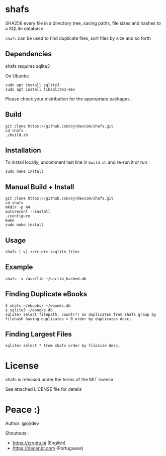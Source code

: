 # shafs

SHA256 every file in a directory tree, saving paths, file sizes and hashes to a SQLite database

`shafs` can be used to find duplicate files, sort files by size and so forth

## Dependencies

shafs requires sqlite3

On Ubuntu:

    sudo apt install sqlite3
    sudo apt install libsqlite3-dev

Please check your distribution for the appropriate packages.

## Build

    git clone https://github.com/ojrdevcom/shafs.git
    cd shafs
    ./build.sh

## Installation

To install locally, uncomment last line in `build.sh` and re-run it or run :

    sudo make install

## Manual Build + Install

    git clone https://github.com/ojrdevcom/shafs.git
    cd shafs
    mkdir -p m4
    autoreconf --install
    ./configure
    make
    sudo make install    


## Usage

    shafs [-v] <src_dr> <sqlite_file>



## Example

    shafs -v /usr/lib ~/usrlib_hashed.db



## Finding Duplicate eBooks

    $ shafs ~/ebooks/ ~/ebooks.db
    $ sqlite3 ~/ebooks.db
    sqlite> select filepath, count(*) as duplicates from shafs group by filehash having duplicates > 0 order by duplicates desc;



## Finding Largest Files

    sqlite> select * from shafs order by filesize desc;



# License

shafs is released under the terms of the MIT license 

See attached LICENSE file for details



# Peace :)

Author: @ojrdev

Shoutouts:

* https://crypto.bi (English)
* https://decenbr.com (Portuguese)
